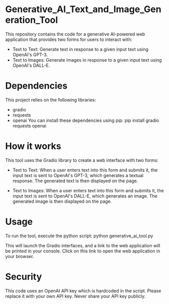 # Generative_AI_Text_and_Image_Generation_Tool
This repository contains the code for a generative AI-powered web application that provides two forms for users to interact with: 
-  Text to Text: Generate text in response to a given input text using OpenAI's GPT-3.
-  Text to Images: Generate images in response to a given input text using OpenAI's DALL-E.
# Dependencies
This project relies on the following libraries:
- gradio
- requests
- openai
You can install these dependencies using pip:
pip install gradio requests openai

# How it works
This tool uses the Gradio library to create a web interface with two forms:

- Text to Text: When a user enters text into this form and submits it, the input text is sent to OpenAI's GPT-3, which generates a textual response. The generated text is then displayed on the page.

- Text to Images: When a user enters text into this form and submits it, the input text is sent to OpenAI's DALL-E, which generates an image. The generated image is then displayed on the page.
# Usage
To run the tool, execute the python script:
python generative_ai_tool.py

This will launch the Gradio interfaces, and a link to the web application will be printed in your console. Click on this link to open the web application in your browser.
# Security
This code uses an OpenAI API key which is hardcoded in the script. Please replace it with your own API key. Never share your API key publicly.



